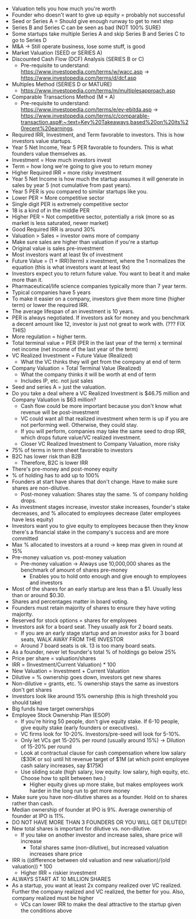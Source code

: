 - Valuation tells you how much you're worth
- Founder who doesn't want to give up equity = probably not successful
- Seed or Series A = Should give enough runway to get to next step
- Series B and Series C can be seen as bad (NOT 100% SURE)
- Some startups take multiple Series A and skip Series B and Series C to go to Series D
- M&A -> Still operate business, lose some stuff, is good
- Market Valuation​ (SEED or SERIES A)
- Discounted Cash Flow (DCF) Analysis​ (SERIES B or C)
	- Pre-requisite to understand: https://www.investopedia.com/terms/w/wacc.asp -> https://www.investopedia.com/terms/d/dcf.asp
- Multiples Method​ (SERIES D or MATURE)
	- https://www.investopedia.com/terms/m/multiplesapproach.asp
- Comparable Transactions Method​ (M + A)
	- Pre-requisite to understand: https://www.investopedia.com/terms/e/ev-ebitda.asp -> https://www.investopedia.com/terms/c/comparable-transaction.asp#:~:text=Key%20Takeaways,based%20on%20its%20recent%20earnings.
- Required IRR, Investment, and Term favorable to investors. This is how investors value startups.
- Year 5 Net Income, Year 5 PER favorable to founders. This is what founders value themselves as.
- Investment = How much investors invest
- Term = how long we're going to give you to return money
- Higher Required IRR = more risky investment
- Year 5 Net Income is how much the startup assumes it will generate in sales by year 5 (not cumulative from past years).
- Year 5 PER is you compared to similar startups like you.
- Lower PER = More competitive sector
- Single digit PER is extremely competitive sector
- 18 is a kind of in the middle PER
- Higher PER = Not competitive sector, potentially a risk (more so as market is less saturated, newer market)
- Good Required IRR is around 30%
- Valuation > Sales = investor owns more of company
- Make sure sales are higher than valuation if you're a startup
- Original value is sales pre-investment
- Most investors want at least 9x of investment
- Future Value = (1 + IRR)(term) x investment, where the 1 normalizes the equation (this is what investors want at least 9x)
-  Investors expect you to return future value. You want to beat it and make more than it.
- Pharmaceutical/life science companies typically more than 7 year term. 
- Typical companies have 5 years
- To make it easier on a company, investors give them more time (higher term) or lower the required IRR.
- The average lifespan of an investment is 10 years.
- PER is always negotiated. If investors ask for money and you benchmark a decent amount like 12, investor is just not great to work with. (??? FIX THIS)
- More regulation = higher term.
- Total terminal value = PER (PER in the last year of the term) x terminal net income (net income of the last year of the term)
- VC Realized Investment = Future Value (Realized)
	- What the VC thinks they will get from the company at end of term
- Company Valuation = Total Terminal Value (Realized)
	- What the company thinks it will be worth at end of term
	- Includes IP, etc. not just sales
- Seed and series A = just the valuation.
- Do you take a deal where a VC Realized Investment is $46.75 million and Company Valuation is $63 million?
	- Cash flow could be more important because you don't know what revenue will be post-investment
	- VC could want all that realized investment when term is up if you are not performing well. Otherwise, they could stay.
	- If you will perform, companies may take the same seed to drop IRR, which drops future value/VC realized investment.
	- Closer VC Realized Investment to Company Valuation, more risky
- 75% of terms in term sheet favorable to investors
- B2C has lower risk than B2B
	- Therefore, B2C is lower IRR
- There's pre-money and post-money equity
- % of holding has to add up to 100%
- Founders at start have shares that don't change. Have to make sure shares are non-dilutive.
	- Post-money valuation: Shares stay the same. % of company holding drops.
- As investment stages increase, investor stake increases, founder's stake decreases, and % allocated to employees decrease (later employees have less equity)
- Investors want you to give equity to employees because then they know there's a financial stake in the company's success and are more committed
- Max % allocated to investors at a round -> keep max  given in round at 15%
- Pre-money valuation vs. post-money valuation
	- Pre-money valuation -> Always use 10,000,000 shares as the benchmark of amount of shares pre-money
		- Enables you to hold onto enough and give enough to employees and investors
- Most of the shares for an early startup are  less than a $1. Usually less than or around $0.30.
- Shares and percentages matter in board voting.
- Founders must retain majority of shares to ensure they have voting majority.
- Reserved for stock options = shares for employees
- Investors ask for a board seat. They usually ask for 2 board seats.
	- If you are an early stage startup and an investor asks for 3 board seats, WALK AWAY FROM THE INVESTOR
	- Around 7 board seats is ok. 13 is too many board seats.
- As a founder, never let founder's total %  of holdings go below 25%
- Price per share = valuation/shares
- IRR = (Investment/Current Valuation) * 100
- New Valuation = Investment + Current Valuation
- Dilutive = % ownership goes down, investors get new shares
- Non-dilutive = grants, etc. % ownership stays the same as investors don't get shares
- Investors look like around 15% ownership (this is high threshold you should take)
- Big funds have target ownerships
- Employee Stock Ownership Plan (ESOP)
	- If you're hiring 50 people, don't give equity stake. If 6-10 people, give equity stake (early founders or executives).
	- VC firms look for 10-20%. Investors/pre-seed will look for 5-10%.
	- Only let VCs get 15-20% per round (usually around 15%) -> Dilution of 15-20% per round
	- Look at contractual clause for cash compensation where low salary ($30K or so) until hit revenue target of $1M (at which point employee cash salary increases, say $175K)
	- Use sliding scale (high salary, low equity. low salary, high equity, etc. Choose how to split between two.)
		- Higher equity gives up more stake, but makes employees work harder in the long run to get more money
- Make sure you have non-dilutive shares as a founder. Hold on to shares rather than cash.
- Median ownership of founder at IPO is 9%. Average ownership of founder at IPO is 11%.
- DO NOT HAVE MORE THAN 3 FOUNDERS OR YOU WILL GET DILUTED!
- New total shares is important for dilutive vs. non-dilutive.
	- If you take on another investor and increase sales, share price will increase
		- Total shares same (non-dilutive), but increased valuation increases share price
- IRR is ((difference between old valuation and new valuation)/(old valuation)) * 100
	- Higher IRR = riskier investment
- ALWAYS START AT 10 MILLION SHARES
- As a startup, you want at least 2x company realized over VC realized. Further the company realized and VC realized, the better for you. Also, company realized must be higher
	- VCs can lower IRR to make the deal attractive to the startup given the conditions above